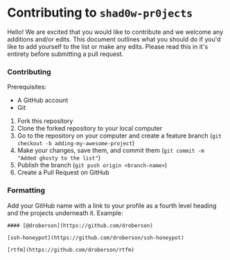 # Contributing to `shad0w-pr0jects`

Hello! We are excited that you would like to contribute and we welcome any additions and/or edits.
This document outlines what you should do if you'd like to add yourself to the list or make any edits.
Please read this in it's entirety before submitting a pull request.

### Contributing

Prerequisites: 
* A GitHub account
* Git

1. Fork this repository
2. Clone the forked repository to your local computer
3. Go to the repository on your computer and create a feature branch (`git checkout -b adding-my-awesome-project`)
4. Make your changes, save them, and commit them (`git commit -m "Added ghosty to the list"`)
5. Publish the branch (`git push origin <branch-name>`)
6. Create a Pull Request on GitHub

### Formatting

Add your GitHub name with a link to your profile as a fourth level heading and the projects underneath it. 
Example:

```
#### [@droberson](https://github.com/droberson)

[ssh-honeypot](https://github.com/droberson/ssh-honeypot)

[rtfm](https://github.com/droberson/rtfm)
``` 